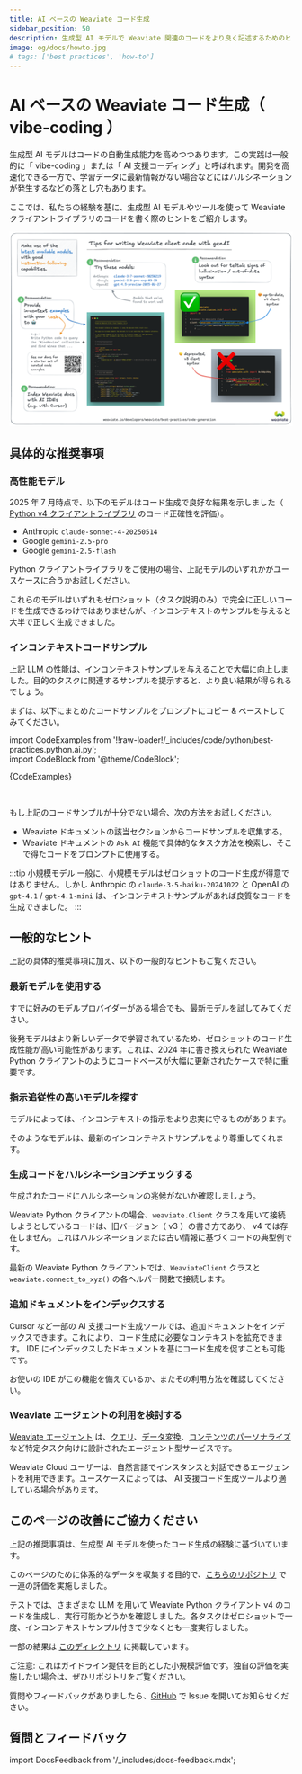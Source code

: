 ```yaml
---
title: AI ベースの Weaviate コード生成
sidebar_position: 50
description: 生成型 AI モデルで Weaviate 関連のコードをより良く記述するためのヒントと手法。
image: og/docs/howto.jpg
# tags: ['best practices', 'how-to']
---
```


# AI ベースの Weaviate コード生成（ vibe-coding ）

生成型 AI モデルはコードの自動生成能力を高めつつあります。この実践は一般的に「 vibe-coding 」または「 AI 支援コーディング」と呼ばれます。開発を高速化できる一方で、学習データに最新情報がない場合などにはハルシネーションが発生するなどの落とし穴もあります。

ここでは、私たちの経験を基に、生成型 AI モデルやツールを使って Weaviate クライアントライブラリのコードを書く際のヒントをご紹介します。

![Weaviate vibe-coding ガイド](./_img/weaviate_vibe_coding_guide.png "Weaviate vibe-coding ガイド")

## 具体的な推奨事項

### 高性能モデル

2025 年 7 月時点で、以下のモデルはコード生成で良好な結果を示しました（ [Python v4 クライアントライブラリ](/weaviate/client-libraries/python/index.mdx) のコード正確性を評価）。

- Anthropic `claude-sonnet-4-20250514`
- Google `gemini-2.5-pro`
- Google `gemini-2.5-flash`

Python クライアントライブラリをご使用の場合、上記モデルのいずれかがユースケースに合うかお試しください。

これらのモデルはいずれもゼロショット（タスク説明のみ）で完全に正しいコードを生成できるわけではありませんが、インコンテキストのサンプルを与えると大半で正しく生成できました。

### インコンテキストコードサンプル

上記 LLM の性能は、インコンテキストサンプルを与えることで大幅に向上しました。目的のタスクに関連するサンプルを提示すると、より良い結果が得られるでしょう。

まずは、以下にまとめたコードサンプルをプロンプトにコピー & ペーストしてみてください。

import CodeExamples from '!!raw-loader!/_includes/code/python/best-practices.python.ai.py';  
import CodeBlock from '@theme/CodeBlock';

<div style={{height: '300px', overflow: 'auto'}}>

  <CodeBlock language="python">{CodeExamples}</CodeBlock>

</div>
<br/>

もし上記のコードサンプルが十分でない場合、次の方法をお試しください。

- Weaviate ドキュメントの該当セクションからコードサンプルを収集する。
- Weaviate ドキュメントの `Ask AI` 機能で具体的なタスク方法を検索し、そこで得たコードをプロンプトに使用する。

:::tip 小規模モデル
一般に、小規模モデルはゼロショットのコード生成が得意ではありません。しかし Anthropic の `claude-3-5-haiku-20241022` と OpenAI の `gpt-4.1` / `gpt-4.1-mini` は、インコンテキストサンプルがあれば良質なコードを生成できました。
:::

## 一般的なヒント

上記の具体的推奨事項に加え、以下の一般的なヒントもご覧ください。

### 最新モデルを使用する

すでに好みのモデルプロバイダーがある場合でも、最新モデルを試してみてください。

後発モデルはより新しいデータで学習されているため、ゼロショットのコード生成性能が高い可能性があります。これは、2024 年に書き換えられた Weaviate Python クライアントのようにコードベースが大幅に更新されたケースで特に重要です。

### 指示追従性の高いモデルを探す

モデルによっては、インコンテキストの指示をより忠実に守るものがあります。

そのようなモデルは、最新のインコンテキストサンプルをより尊重してくれます。

### 生成コードをハルシネーションチェックする

生成されたコードにハルシネーションの兆候がないか確認しましょう。

Weaviate Python クライアントの場合、`weaviate.Client` クラスを用いて接続しようとしているコードは、旧バージョン（ v3 ）の書き方であり、 v4 では存在しません。これはハルシネーションまたは古い情報に基づくコードの典型例です。

最新の Weaviate Python クライアントでは、`WeaviateClient` クラスと `weaviate.connect_to_xyz()` の各ヘルパー関数で接続します。

### 追加ドキュメントをインデックスする

Cursor など一部の AI 支援コード生成ツールでは、追加ドキュメントをインデックスできます。これにより、コード生成に必要なコンテキストを拡充できます。 IDE にインデックスしたドキュメントを基にコード生成を促すことも可能です。

お使いの IDE がこの機能を備えているか、またその利用方法を確認してください。

### Weaviate エージェントの利用を検討する

[Weaviate エージェント](/agents) は、[クエリ](/agents/query)、[データ変換](/agents/transformation/)、[コンテンツのパーソナライズ](/agents/personalization) など特定タスク向けに設計されたエージェント型サービスです。

Weaviate Cloud ユーザーは、自然言語でインスタンスと対話できるエージェントを利用できます。ユースケースによっては、 AI 支援コード生成ツールより適している場合があります。

## このページの改善にご協力ください

上記の推奨事項は、生成型 AI モデルを使ったコード生成の経験に基づいています。

このページのために体系的なデータを収集する目的で、[こちらのリポジトリ](https://github.com/weaviate-tutorials/weaviate-vibe-eval) で一連の評価を実施しました。

テストでは、さまざまな LLM を用いて Weaviate Python クライアント v4 のコードを生成し、実行可能かどうかを確認しました。各タスクはゼロショットで一度、インコンテキストサンプル付きで少なくとも一度実行しました。

一部の結果は [このディレクトリ](https://github.com/weaviate-tutorials/weaviate-vibe-eval/tree/main/example_results) に掲載しています。

ご注意: これはガイドライン提供を目的とした小規模評価です。独自の評価を実施したい場合は、ぜひリポジトリをご覧ください。

質問やフィードバックがありましたら、[GitHub](https://github.com/weaviate-tutorials/weaviate-vibe-eval/issues) で Issue を開いてお知らせください。

## 質問とフィードバック

import DocsFeedback from '/_includes/docs-feedback.mdx';

<DocsFeedback/>

